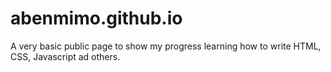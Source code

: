 # abenmimo.github.io
A very basic public page to show my progress learning how to write HTML, CSS, Javascript ad others. 
